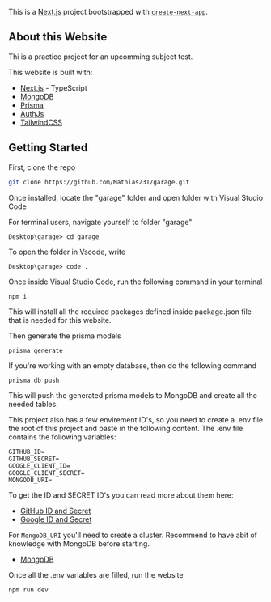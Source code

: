 This is a [Next.js](https://nextjs.org/) project bootstrapped with [`create-next-app`](https://github.com/vercel/next.js/tree/canary/packages/create-next-app).

## About this Website
Thi is a practice project for an upcomming subject test.

This website is built with:
- [Next.js](https://nextjs.org/) - TypeScript
- [MongoDB](https://www.mongodb.com/)
- [Prisma](https://www.prisma.io/)
- [AuthJs](https://authjs.dev/)
- [TailwindCSS](https://tailwindcss.com/)

## Getting Started

First, clone the repo

```bash
git clone https://github.com/Mathias231/garage.git
```

Once installed, locate the "garage" folder and open folder with Visual Studio Code

For terminal users, navigate yourself to folder "garage"
```
Desktop\garage> cd garage
```
To open the folder in Vscode, write
```
Desktop\garage> code .
```
Once inside Visual Studio Code, run the following command in your terminal
```
npm i
```
This will install all the required packages defined inside package.json file that is needed for this website.

Then generate the prisma models
```
prisma generate
```
If you're working with an empty database, then do the following command
```
prisma db push
```
This will push the generated prisma models to MongoDB and create all the needed tables.


This project also has a few envirement ID's, so you need to create a .env file the root of this project and paste in the following content.
The .env file contains the following variables:
```
GITHUB_ID=
GITHUB_SECRET=
GOOGLE_CLIENT_ID=
GOOGLE_CLIENT_SECRET=
MONGODB_URI=
```
To get the ID and SECRET ID's you can read more about them here:
- [GitHub ID and Secret](https://docs.github.com/en/apps/oauth-apps/building-oauth-apps/authenticating-to-the-rest-api-with-an-oauth-app)
- [Google ID and Secret](https://developers.google.com/identity/gsi/web/guides/get-google-api-clientid)

For ```MongoDB_URI``` you'll need to create a cluster. Recommend to have abit of knowledge with MongoDB before starting.
- [MongoDB](https://www.mongodb.com/)

Once all the .env variables are filled, run the website
```
npm run dev
```
